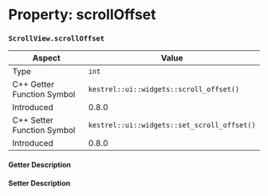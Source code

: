 
# Property: scrollOffset
### `ScrollView.scrollOffset`

| Aspect | Value |
| --- | --- |
| Type | `int` |
| C++ Getter Function Symbol | `kestrel::ui::widgets::scroll_offset()` |
| Introduced | 0.8.0 |
| C++ Setter Function Symbol | `kestrel::ui::widgets::set_scroll_offset()` |
| Introduced | 0.8.0 |

#### Getter Description

#### Setter Description

